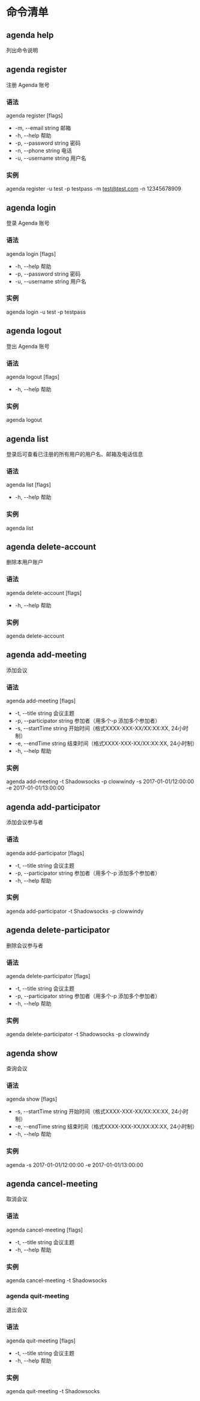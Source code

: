# 命令清单

## agenda help

列出命令说明

## agenda register

注册 Agenda 账号

### 语法

agenda register [flags]

- -m, --email string      邮箱
- -h, --help              帮助
- -p, --password string   密码
- -n, --phone string      电话
- -u, --username string   用户名

### 实例

agenda register -u test -p testpass -m test@test.com -n 12345678909

## agenda login

登录 Agenda 账号

### 语法

agenda login [flags]

- -h, --help              帮助
- -p, --password string   密码
- -u, --username string   用户名

### 实例

agenda login -u test -p testpass

## agenda logout

登出 Agenda 账号

### 语法

agenda logout [flags]

- -h, --help              帮助

### 实例

agenda logout

## agenda list

登录后可查看已注册的所有用户的用户名、邮箱及电话信息

### 语法

agenda list [flags]

- -h, --help              帮助

### 实例

agenda list

## agenda delete-account

删除本用户账户

### 语法

agenda delete-account [flags]

- -h, --help              帮助

### 实例

agenda delete-account

## agenda add-meeting

添加会议

### 语法

agenda add-meeting [flags]

- -t, --title string          会议主题
- -p, --participator string   参加者（用多个-p 添加多个参加者）
- -s, --startTime string      开始时间（格式XXXX-XXX-XX/XX:XX:XX, 24小时制）
- -e, --endTime string        结束时间（格式XXXX-XXX-XX/XX:XX:XX, 24小时制）
- -h, --help                  帮助

### 实例

agenda add-meeting -t Shadowsocks -p clowwindy -s 2017-01-01/12:00:00 -e 2017-01-01/13:00:00

## agenda add-participator

添加会议参与者

### 语法

agenda add-participator [flags]

- -t, --title string          会议主题
- -p, --participator string   参加者（用多个-p 添加多个参加者）
- -h, --help                  帮助

### 实例

agenda add-participator -t Shadowsocks -p clowwindy

## agenda delete-participator

删除会议参与者

### 语法

agenda delete-participator [flags]

- -t, --title string          会议主题
- -p, --participator string   参加者（用多个-p 添加多个参加者）
- -h, --help                  帮助

### 实例

agenda delete-participator -t Shadowsocks -p clowwindy

## agenda show

查询会议

### 语法

agenda show [flags]

- -s, --startTime string      开始时间（格式XXXX-XXX-XX/XX:XX:XX, 24小时制）
- -e, --endTime string        结束时间（格式XXXX-XXX-XX/XX:XX:XX, 24小时制）
- -h, --help                  帮助

### 实例

agenda -s 2017-01-01/12:00:00 -e 2017-01-01/13:00:00

## agenda cancel-meeting

取消会议

### 语法

agenda cancel-meeting [flags]

- -t, --title string          会议主题
- -h, --help                  帮助

### 实例

agenda cancel-meeting -t Shadowsocks

### agenda quit-meeting

退出会议

### 语法

agenda quit-meeting [flags]

- -t, --title string          会议主题
- -h, --help                  帮助

### 实例

agenda quit-meeting -t Shadowsocks

